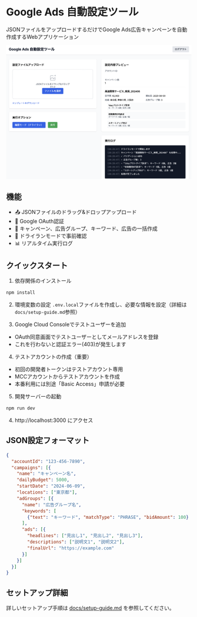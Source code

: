 # Google Ads 自動設定ツール

JSONファイルをアップロードするだけでGoogle Ads広告キャンペーンを自動作成するWebアプリケーション

![Google Ads 自動設定ツール デモ](docs/images/demo-screenshot.png)

## 機能

- 📤 JSONファイルのドラッグ&ドロップアップロード
- 🔐 Google OAuth認証
- 🚀 キャンペーン、広告グループ、キーワード、広告の一括作成
- 👀 ドライランモードで事前確認
- 📊 リアルタイム実行ログ

## クイックスタート

1. 依存関係のインストール
```bash
npm install
```

2. 環境変数の設定
`.env.local`ファイルを作成し、必要な情報を設定（詳細は`docs/setup-guide.md`参照）

3. Google Cloud Consoleでテストユーザーを追加
- OAuth同意画面でテストユーザーとしてメールアドレスを登録
- これを行わないと認証エラー(403)が発生します

4. テストアカウントの作成（重要）
- 初回の開発者トークンはテストアカウント専用
- MCCアカウントからテストアカウントを作成
- 本番利用には別途「Basic Access」申請が必要

5. 開発サーバーの起動
```bash
npm run dev
```

4. http://localhost:3000 にアクセス

## JSON設定フォーマット

```json
{
  "accountId": "123-456-7890",
  "campaigns": [{
    "name": "キャンペーン名",
    "dailyBudget": 5000,
    "startDate": "2024-06-09",
    "locations": ["東京都"],
    "adGroups": [{
      "name": "広告グループ名",
      "keywords": [
        {"text": "キーワード", "matchType": "PHRASE", "bidAmount": 100}
      ],
      "ads": [{
        "headlines": ["見出し1", "見出し2", "見出し3"],
        "descriptions": ["説明文1", "説明文2"],
        "finalUrl": "https://example.com"
      }]
    }]
  }]
}
```

## セットアップ詳細

詳しいセットアップ手順は [docs/setup-guide.md](docs/setup-guide.md) を参照してください。
